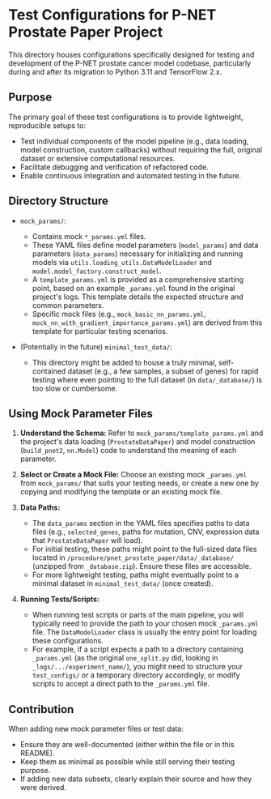 # Test Configurations for P-NET Prostate Paper Project

This directory houses configurations specifically designed for testing and development of the P-NET prostate cancer model codebase, particularly during and after its migration to Python 3.11 and TensorFlow 2.x.

## Purpose

The primary goal of these test configurations is to provide lightweight, reproducible setups to:

*   Test individual components of the model pipeline (e.g., data loading, model construction, custom callbacks) without requiring the full, original dataset or extensive computational resources.
*   Facilitate debugging and verification of refactored code.
*   Enable continuous integration and automated testing in the future.

## Directory Structure

*   `mock_params/`:
    *   Contains mock `*_params.yml` files.
    *   These YAML files define model parameters (`model_params`) and data parameters (`data_params`) necessary for initializing and running models via `utils.loading_utils.DataModelLoader` and `model.model_factory.construct_model`.
    *   A `template_params.yml` is provided as a comprehensive starting point, based on an example `_params.yml` found in the original project's logs. This template details the expected structure and common parameters.
    *   Specific mock files (e.g., `mock_basic_nn_params.yml`, `mock_nn_with_gradient_importance_params.yml`) are derived from this template for particular testing scenarios.

*   (Potentially in the future) `minimal_test_data/`:
    *   This directory might be added to house a truly minimal, self-contained dataset (e.g., a few samples, a subset of genes) for rapid testing where even pointing to the full dataset (in `data/_database/`) is too slow or cumbersome.

## Using Mock Parameter Files

1.  **Understand the Schema:** Refer to `mock_params/template_params.yml` and the project's data loading (`ProstateDataPaper`) and model construction (`build_pnet2`, `nn.Model`) code to understand the meaning of each parameter.

2.  **Select or Create a Mock File:** Choose an existing mock `_params.yml` from `mock_params/` that suits your testing needs, or create a new one by copying and modifying the template or an existing mock file.

3.  **Data Paths:**
    *   The `data_params` section in the YAML files specifies paths to data files (e.g., `selected_genes`, paths for mutation, CNV, expression data that `ProstateDataPaper` will load).
    *   For initial testing, these paths might point to the full-sized data files located in `/procedure/pnet_prostate_paper/data/_database/` (unzipped from `_database.zip`). Ensure these files are accessible.
    *   For more lightweight testing, paths might eventually point to a minimal dataset in `minimal_test_data/` (once created).

4.  **Running Tests/Scripts:**
    *   When running test scripts or parts of the main pipeline, you will typically need to provide the path to your chosen mock `_params.yml` file. The `DataModelLoader` class is usually the entry point for loading these configurations.
    *   For example, if a script expects a path to a directory containing `_params.yml` (as the original `one_split.py` did, looking in `_logs/.../experiment_name/`), you might need to structure your `test_configs/` or a temporary directory accordingly, or modify scripts to accept a direct path to the `_params.yml` file.

## Contribution

When adding new mock parameter files or test data:

*   Ensure they are well-documented (either within the file or in this README).
*   Keep them as minimal as possible while still serving their testing purpose.
*   If adding new data subsets, clearly explain their source and how they were derived.
